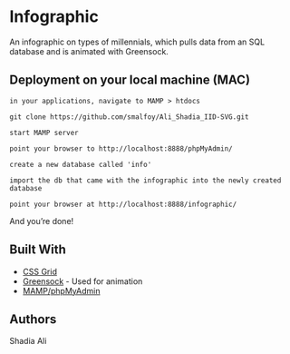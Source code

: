 # Infographic
An infographic on types of millennials, which pulls data from an SQL database and is animated with Greensock.


 ## Deployment on your local machine (MAC)
 
  ```
in your applications, navigate to MAMP > htdocs

git clone https://github.com/smalfoy/Ali_Shadia_IID-SVG.git 

start MAMP server
 
point your browser to http://localhost:8888/phpMyAdmin/ 

create a new database called 'info'

import the db that came with the infographic into the newly created database

point your browser at http://localhost:8888/infographic/ 

 ```
 
And you’re done!


## Built With
* [CSS Grid](https://cssreference.io/css-grid/)
* [Greensock](https://greensock.com/) - Used for animation
* [MAMP/phpMyAdmin](https://www.mamp.info/en/)

 ## Authors
Shadia Ali
